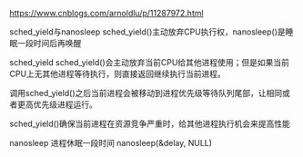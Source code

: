 https://www.cnblogs.com/arnoldlu/p/11287972.html

sched_yield与nanosleep
sched_yield()主动放弃CPU执行权，nanosleep()是睡眠一段时间后再唤醒

sched_yield
sched_yield()会主动放弃当前CPU给其他进程使用；但是如果当前CPU上无其他进程等待执行，则直接返回继续执行当前进程。

调用sched_yield()之后当前进程会被移动到进程优先级等待队列尾部，让相同或者更高优先级进程运行。

sched_yield()确保当前进程在资源竞争严重时，给其他进程执行机会来提高性能


nanosleep
进程休眠一段时间
nanosleep(&delay, NULL)